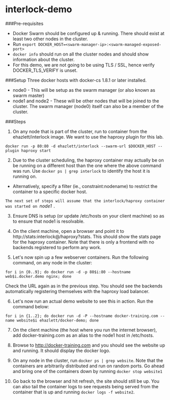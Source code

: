 # interlock-demo

###Pre-requisites
- Docker Swarm should be configured up & running. There should exist at least two other nodes in the cluster.
- Run `export DOCKER_HOST=<swarm-manager-ip>:<swarm-managed-exposed-port>`
- `docker info` should run on all the cluster nodes and should show information about the cluster.
- For this demo, we are not going to be using TLS / SSL, hence verify DOCKER_TLS_VERIFY is unset.

###Setup
Three docker hosts with docker-cs 1.8.1 or later installed.
- node0 - This will be setup as the swarm manager (or also known as swarm master)
- node1 and node2 - These will be other nodes that will be joined to the cluster. The swarm manager (node0) itself can also be a member of the cluster.

###Steps
1. On any node that is part of the cluster, run to container from the ehazlett/interlock image. We want to use the haproxy plugin for this lab.
```
docker run -p 80:80 -d ehazlett/interlock --swarm-url $DOCKER_HOST --plugin haproxy start
```
2. Due to the cluster scheduling, the haproxy container may actually be on be running on a different host than the one where the above command was run. Use `docker ps | grep interlock` to identify the host it is running on.
  - Alternatively, specify a filter (ie., constraint:nodename) to restrict the container to a specific docker host.

`The next set of steps will assume that the interlock/haproxy container was started on `*node1* `.`

3. Ensure DNS is setup (or update /etc/hosts on your client machine) so as to ensure that node1 is resolvable.

4.  On the client machine, open a browser and point it to http://stats:interlock@<node1-ip>/haproxy?stats. This should show the stats page for the haproxy container. Note that there is only a frontend with no backends registered to perform any work.

5. Let's now spin up a few webserver containers. Run the following command, on any node in the cluster:
```
for i in {0..9}; do docker run -d -p 80$i:80 --hostname web$i.docker.demo nginx; done
```
Check the URL again as in the previous step. You should see the backends automatically registering themselves with the haproxy load balancer.

6. Let's now run an actual demo website to see this in action. Run the command below:
```
for i in {1..2}; do docker run -d -P --hostname docker-training.com --name website$i ehazlett/docker-demo; done
```
7. On the client machine (the host where you run the internet browser), add docker-training.com as an alias to the node1 host in /etc/hosts.

8. Browse to http://docker-training.com and you should see the website up and running. It should display the docker logo.

9. On any node in the cluster, run `docker ps | grep website`. Note that the containers are arbitrarily distributed and run on random ports. Go ahead and bring one of the containers down by running `docker stop website1`

10. Go back to the browser and hit refresh, the site should still be up. You can also tail the container logs to see requests being served from the container that is up and running `docker logs -f website2`.
